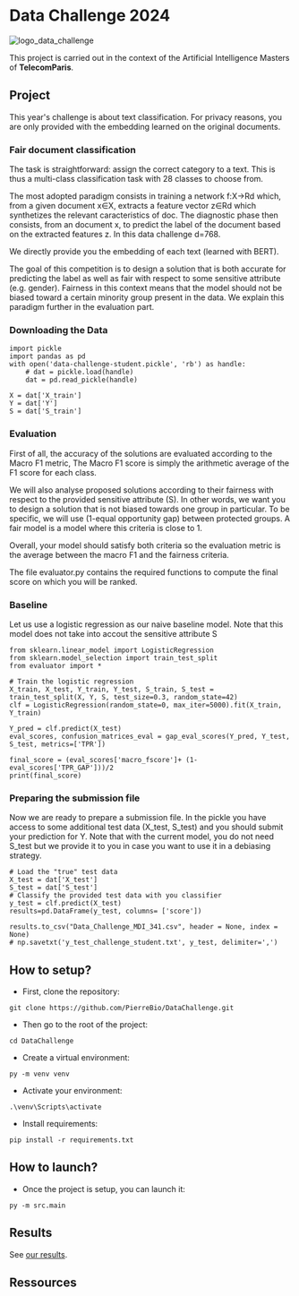 # Data Challenge 2024

![logo_data_challenge](https://github.com/PierreBio/DataChallenge/assets/45881846/8e962398-670c-40b8-ae51-4fecbc9fe7f6)

This project is carried out in the context of the Artificial Intelligence Masters of **TelecomParis**.

## Project
This year's challenge is about text classification. For privacy reasons, you are only provided with the embedding learned on the original documents.

### Fair document classification

The task is straightforward: assign the correct category to a text. This is thus a multi-class classification task with 28 classes to choose from.

The most adopted paradigm consists in training a network f:X→Rd
which, from a given document x∈X, extracts a feature vector z∈Rd which synthetizes the relevant caracteristics of doc. The diagnostic phase then consists, from an document x, to predict the label of the document based on the extracted features z. In this data challenge d=768.

We directly provide you the embedding of each text (learned with BERT).

The goal of this competition is to design a solution that is both accurate for predicting the label as well as fair with respect to some sensitive attribute (e.g. gender). Fairness in this context means that the model should not be biased toward a certain minority group present in the data. We explain this paradigm further in the evaluation part.

### Downloading the Data

```
import pickle
import pandas as pd
with open('data-challenge-student.pickle', 'rb') as handle:
    # dat = pickle.load(handle)
    dat = pd.read_pickle(handle)

X = dat['X_train']
Y = dat['Y']
S = dat['S_train']
```

### Evaluation

First of all, the accuracy of the solutions are evaluated according to the Macro F1 metric, The Macro F1 score is simply the arithmetic average of the F1 score for each class.

We will also analyse proposed solutions according to their fairness with respect to the provided sensitive attribute (S). In other words, we want you to design a solution that is not biased towards one group in particular. To be specific, we will use (1-equal opportunity gap) between protected groups. A fair model is a model where this criteria is close to 1.

Overall, your model should satisfy both criteria so the evaluation metric is the average between the macro F1 and the fairness criteria.

The file evaluator.py contains the required functions to compute the final score on which you will be ranked.

### Baseline
Let us use a logistic regression as our naive baseline model. Note that this model does not take into accout the sensitive attribute S

```
from sklearn.linear_model import LogisticRegression
from sklearn.model_selection import train_test_split
from evaluator import *

# Train the logistic regression
X_train, X_test, Y_train, Y_test, S_train, S_test = train_test_split(X, Y, S, test_size=0.3, random_state=42)
clf = LogisticRegression(random_state=0, max_iter=5000).fit(X_train, Y_train)

Y_pred = clf.predict(X_test)
eval_scores, confusion_matrices_eval = gap_eval_scores(Y_pred, Y_test, S_test, metrics=['TPR'])

final_score = (eval_scores['macro_fscore']+ (1-eval_scores['TPR_GAP']))/2
print(final_score)
```

### Preparing the submission file
Now we are ready to prepare a submission file. In the pickle you have access to some additional test data (X_test, S_test) and you should submit your prediction for Y. Note that with the current model, you do not need S_test but we provide it to you in case you want to use it in a debiasing strategy.

```
# Load the "true" test data
X_test = dat['X_test']
S_test = dat['S_test']
# Classify the provided test data with you classifier
y_test = clf.predict(X_test)
results=pd.DataFrame(y_test, columns= ['score'])

results.to_csv("Data_Challenge_MDI_341.csv", header = None, index = None)
# np.savetxt('y_test_challenge_student.txt', y_test, delimiter=',')
```

## How to setup?

- First, clone the repository:

```
git clone https://github.com/PierreBio/DataChallenge.git
```

- Then go to the root of the project:

```
cd DataChallenge
```

- Create a virtual environment:

```
py -m venv venv
```

- Activate your environment:

```
.\venv\Scripts\activate
```

- Install requirements:

```
pip install -r requirements.txt
```

## How to launch?

- Once the project is setup, you can launch it:

```
py -m src.main
```

## Results

See [our results](docs/RESULTS.md).

## Ressources
